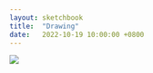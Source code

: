 ```yaml
---
layout: sketchbook
title:  "Drawing"
date:   2022-10-19 10:00:00 +0800
---
```


<img src="/Sketchbook/Images/{{ page.date | date: '%Y-%m-%d' }}/preview.jpg">
